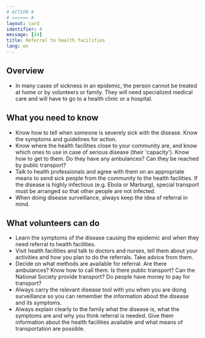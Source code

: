 ```yaml
---
# ACTION #
# ====== #
layout: card
identifier: 4 
message: [24]
title: Referral to health facilities
lang: en
---
```


## Overview

- In many cases of sickness in an epidemic, the person cannot be treated at home or by volunteers or family. They will need specialized medical care and will have to go to a health clinic or a hospital.

## What you need to know

- Know how to tell when someone is severely sick with the disease. Know the symptoms and guidelines for action.
- Know where the health facilities close to your community are, and know which ones to use in case of serious disease (their 'capacity'). Know how to get to them. Do they have any ambulances? Can they be reached by public transport? 
- Talk to health professionals and agree with them on an appropriate means to send sick people from the community to the health facilities. If the disease is highly infectious (e.g. Ebola or Marburg), special transport must be arranged so that other people are not infected.
- When doing disease surveillance, always keep the idea of referral in mind.

## What volunteers can do

- Learn the symptoms of the disease causing the epidemic and when they need referral to health facilities.
- Visit health facilities and talk to doctors and nurses, tell them about your activities and how you plan to do the referrals. Take advice from them. 
- Decide on what methods are available for referral. Are there ambulances? Know how to call them. Is there public transport? Can the National Society provide transport? Do people have money to pay for transport?
- Always carry the relevant disease tool with you when you are doing surveillance so you can remember the information about the disease and its symptoms.
- Always explain clearly to the family what the disease is, what the symptoms are and why you think referral is needed. Give them information about the health facilities available and what means of transportation are possible. 
